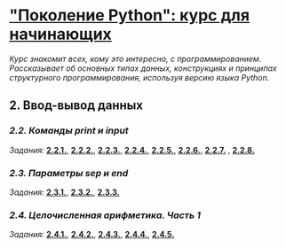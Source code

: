# ["Поколение Python": курс для начинающих](https://stepik.org/course/58852/syllabus)

*Курс знакомит всех, кому это интересно, с программированием. Рассказывает об основных типах данных, конструкциях и принципах структурного программирования, используя версию языка Python.*

## 2. Ввод-вывод данных

### *2.2. Команды print и input*

*Задания:* [**2.2.1.**](problems/problem2.2.1.Hello_world.md), [**2.2.2.**](problems/problem2.2.2.A_happy_sequence_1.md), [**2.2.3.**](problems/problem2.2.3.A_happy_sequence_2.md), [**2.2.4.**](problems/problem2.2.4.The_star_triangle.md), [**2.2.5.**](problems/problem2.2.5.Greeting.md), [**2.2.6.**](problems/problem2.2.6.Favorite_team.md), [**2.2.7.**](problems/problem2.2.7.Repeat_after_me.md) , [**2.2.8.**](problems/problem2.2.8.Repeat_after_me_2.md) 

### *2.3. Параметры sep и end*

*Задания:*  [**2.3.1.**](problems/problem2.3.1.I_like_Python.md), [**2.3.2.**](problems/problem2.3.2.Say_hello.md), [**2.3.3.**](problems/problem2.3.3.Custom_separator.md)

### *2.4. Целочисленная арифметика. Часть 1*

*Задания:*  [**2.4.1.**](problems/problem2.4.1.Three_consecutive_numbers.md), [**2.4.2.**](problems/problem2.4.2.The_sum_of_three_numbers.md), [**2.4.3.**](problems/problem2.4.3.Cube.md), [**2.4.4.**](problems/problem2.4.4.Function_value.md), [**2.4.5.**](problems/problem2.4.5.Next_and_previous.md) <!-- [**2.4.6.**](problems/problem2.4.6.Say_hello.md), [**2.4.7.**](problems/problem2.4.7.Custom_separator.md), [**2.4.8.**](problems/problem2.4.8.Say_hello.md), [**2.4.9.**](problems/problem2.4.9.Custom_separator.md) -->